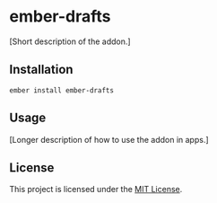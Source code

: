 ember-drafts
==============================================================================

[Short description of the addon.]

Installation
------------------------------------------------------------------------------

```
ember install ember-drafts
```


Usage
------------------------------------------------------------------------------

[Longer description of how to use the addon in apps.]


License
------------------------------------------------------------------------------

This project is licensed under the [MIT License](LICENSE.md).
